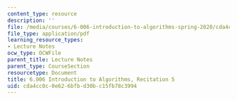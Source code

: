 ```yaml
---
content_type: resource
description: ''
file: /media/courses/6-006-introduction-to-algorithms-spring-2020/cda4cc0c0e626bfbd30bc15fb78c3994_MIT6_006S20_r05.pdf
file_type: application/pdf
learning_resource_types:
- Lecture Notes
ocw_type: OCWFile
parent_title: Lecture Notes
parent_type: CourseSection
resourcetype: Document
title: 6.006 Introduction to Algorithms, Recitation 5
uid: cda4cc0c-0e62-6bfb-d30b-c15fb78c3994
---
```

